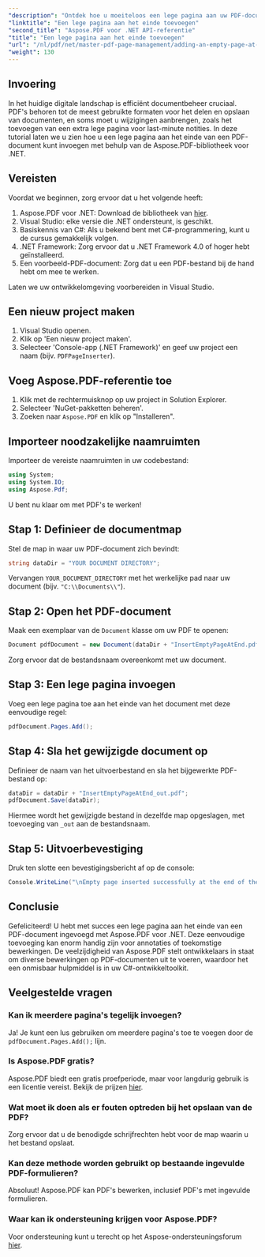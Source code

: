 ```yaml
---
"description": "Ontdek hoe u moeiteloos een lege pagina aan uw PDF-documenten kunt toevoegen met de Aspose.PDF-bibliotheek voor .NET. Deze stapsgewijze tutorial leidt u door het proces, van het instellen van uw ontwikkelomgeving tot het aanbrengen van de nodige codeaanpassingen."
"linktitle": "Een lege pagina aan het einde toevoegen"
"second_title": "Aspose.PDF voor .NET API-referentie"
"title": "Een lege pagina aan het einde toevoegen"
"url": "/nl/pdf/net/master-pdf-page-management/adding-an-empty-page-at-end/"
"weight": 130
---
```


## Invoering

In het huidige digitale landschap is efficiënt documentbeheer cruciaal. PDF's behoren tot de meest gebruikte formaten voor het delen en opslaan van documenten, en soms moet u wijzigingen aanbrengen, zoals het toevoegen van een extra lege pagina voor last-minute notities. In deze tutorial laten we u zien hoe u een lege pagina aan het einde van een PDF-document kunt invoegen met behulp van de Aspose.PDF-bibliotheek voor .NET.

## Vereisten

Voordat we beginnen, zorg ervoor dat u het volgende heeft:

1. Aspose.PDF voor .NET: Download de bibliotheek van [hier](https://releases.aspose.com/pdf/net/).
2. Visual Studio: elke versie die .NET ondersteunt, is geschikt.
3. Basiskennis van C#: Als u bekend bent met C#-programmering, kunt u de cursus gemakkelijk volgen.
4. .NET Framework: Zorg ervoor dat u .NET Framework 4.0 of hoger hebt geïnstalleerd.
5. Een voorbeeld-PDF-document: Zorg dat u een PDF-bestand bij de hand hebt om mee te werken.

Laten we uw ontwikkelomgeving voorbereiden in Visual Studio.

## Een nieuw project maken

1. Visual Studio openen.
2. Klik op 'Een nieuw project maken'.
3. Selecteer 'Console-app (.NET Framework)' en geef uw project een naam (bijv. `PDFPageInserter`).

## Voeg Aspose.PDF-referentie toe

1. Klik met de rechtermuisknop op uw project in Solution Explorer.
2. Selecteer 'NuGet-pakketten beheren'.
3. Zoeken naar `Aspose.PDF` en klik op "Installeren".

## Importeer noodzakelijke naamruimten

Importeer de vereiste naamruimten in uw codebestand:

```csharp
using System;
using System.IO;
using Aspose.Pdf;
```

U bent nu klaar om met PDF's te werken!

## Stap 1: Definieer de documentmap

Stel de map in waar uw PDF-document zich bevindt:

```csharp
string dataDir = "YOUR DOCUMENT DIRECTORY";
```

Vervangen `YOUR_DOCUMENT_DIRECTORY` met het werkelijke pad naar uw document (bijv. `"C:\\Documents\\"`).

## Stap 2: Open het PDF-document

Maak een exemplaar van de `Document` klasse om uw PDF te openen:

```csharp
Document pdfDocument = new Document(dataDir + "InsertEmptyPageAtEnd.pdf");
```

Zorg ervoor dat de bestandsnaam overeenkomt met uw document.

## Stap 3: Een lege pagina invoegen

Voeg een lege pagina toe aan het einde van het document met deze eenvoudige regel:

```csharp
pdfDocument.Pages.Add();
```

## Stap 4: Sla het gewijzigde document op

Definieer de naam van het uitvoerbestand en sla het bijgewerkte PDF-bestand op:

```csharp
dataDir = dataDir + "InsertEmptyPageAtEnd_out.pdf";
pdfDocument.Save(dataDir);
```

Hiermee wordt het gewijzigde bestand in dezelfde map opgeslagen, met toevoeging van `_out` aan de bestandsnaam.

## Stap 5: Uitvoerbevestiging

Druk ten slotte een bevestigingsbericht af op de console:

```csharp
Console.WriteLine("\nEmpty page inserted successfully at the end of the document.\nFile saved at " + dataDir);
```

## Conclusie

Gefeliciteerd! U hebt met succes een lege pagina aan het einde van een PDF-document ingevoegd met Aspose.PDF voor .NET. Deze eenvoudige toevoeging kan enorm handig zijn voor annotaties of toekomstige bewerkingen. De veelzijdigheid van Aspose.PDF stelt ontwikkelaars in staat om diverse bewerkingen op PDF-documenten uit te voeren, waardoor het een onmisbaar hulpmiddel is in uw C#-ontwikkeltoolkit.

## Veelgestelde vragen

### Kan ik meerdere pagina's tegelijk invoegen?
Ja! Je kunt een lus gebruiken om meerdere pagina's toe te voegen door de `pdfDocument.Pages.Add();` lijn.

### Is Aspose.PDF gratis?
Aspose.PDF biedt een gratis proefperiode, maar voor langdurig gebruik is een licentie vereist. Bekijk de prijzen [hier](https://purchase.aspose.com/buy).

### Wat moet ik doen als er fouten optreden bij het opslaan van de PDF?
Zorg ervoor dat u de benodigde schrijfrechten hebt voor de map waarin u het bestand opslaat.

### Kan deze methode worden gebruikt op bestaande ingevulde PDF-formulieren?
Absoluut! Aspose.PDF kan PDF's bewerken, inclusief PDF's met ingevulde formulieren.

### Waar kan ik ondersteuning krijgen voor Aspose.PDF?
Voor ondersteuning kunt u terecht op het Aspose-ondersteuningsforum [hier](https://forum.aspose.com/c/pdf/10).